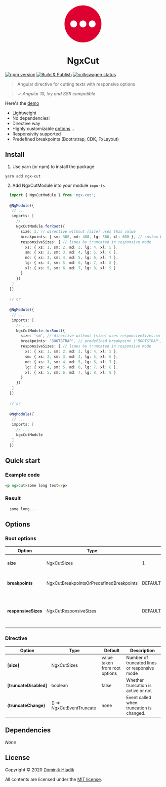 <p align="center">
  <a href="https://github.com/Celtian/ngx-cut" target="blank"><img src="assets/logo.svg?sanitize=true" alt="" width="120"></a>
  <h1 align="center">NgxCut</h1>
</p>

[![npm version](https://badge.fury.io/js/ngx-cut.svg)](https://badge.fury.io/js/ngx-cut)
[![Build & Publish](https://github.com/celtian/ngx-cut/workflows/Build%20&%20Publish/badge.svg)](https://github.com/celtian/ngx-cut/actions)
[![volkswagen status](https://auchenberg.github.io/volkswagen/volkswargen_ci.svg?v=1)](https://github.com/auchenberg/volkswagen)

> Angular directive for cutting texts with responsive options

> ✓ _Angular 10, Ivy and SSR compatible_

Here's the [demo](http://celtian.github.io/ngx-cut/)

- Lightweight
- No dependencies!
- Directive way
- Highly customizable [options](#options)...
- Responsivity supported
- Predefined breakpoints (Bootrstrap, CDK, FxLayout)

## Install

1. Use yarn (or npm) to install the package

```terminal
yarn add ngx-cut
```

2. Add NgxCutModule into your module `imports`

```typescript
  import { NgxCutModule } from 'ngx-cut';

  @NgModule({
   // ...
   imports: [
     // ...
     NgxCutModule.forRoot({
       size: 1, // directive without [size] uses this value
       breakpoints: { sm: 300, md: 400, lg: 500, xl: 600 }, // custom breakpoints
       responsiveSizes: { // lines be truncated in responsive mode
         xs: { xs: 1, sm: 2, md: 3, lg: 4, xl: 5 },
         sm: { xs: 2, sm: 3, md: 4, lg: 5, xl: 6 },
         md: { xs: 3, sm: 4, md: 5, lg: 6, xl: 7 },
         lg: { xs: 4, sm: 5, md: 6, lg: 7, xl: 8 },
         xl: { xs: 5, sm: 6, md: 7, lg: 8, xl: 9 }
       }
     })
   ]
  })

  // or

  @NgModule({
   // ...
   imports: [
     // ...
     NgxCutModule.forRoot({
       size: 'sm', // directive without [size] uses responsiveSizes.sm
       breakpoints: 'BOOTSTRAP', // predefined breakpoint ('BOOTSTRAP', 'FX_LAYOUT' or 'CDK')
       responsiveSizes: { // lines be truncated in responsive mode
         xs: { xs: 1, sm: 2, md: 3, lg: 4, xl: 5 },
         sm: { xs: 2, sm: 3, md: 4, lg: 5, xl: 6 },
         md: { xs: 3, sm: 4, md: 5, lg: 6, xl: 7 },
         lg: { xs: 4, sm: 5, md: 6, lg: 7, xl: 8 },
         xl: { xs: 5, sm: 6, md: 7, lg: 8, xl: 9 }
       }
     })
   ]
  })

  // or

  @NgModule({
   // ...
   imports: [
     // ...
     NgxCutModule
   ]
  })
```

## Quick start

### Example code

```html
<p ngxCut>some long text</p>
```

### Result

```code
  some long...
```

## Options

### Root options

| Option              | Type                                     | Default                  | Description                                            |
| ------------------- | ---------------------------------------- | ------------------------ | ------------------------------------------------------ |
| **size**            | NgxCutSizes                              | 1                        | Number of truncated lines                              |
| **breakpoints**     | NgxCutBreakpointsOrPredefinedBreakpoints | DEFAULT_BREAKPOINTS      | Breakpoints used in responsive mode                    |
| **responsiveSizes** | NgxCutResponsiveSizes                    | DEFAULT_RESPONSIVE_SIZES | How many lines should be truncated for each breakpoint |

### Directive

| Option                 | Type                      | Default                       | Description                                  |
| ---------------------- | ------------------------- | ----------------------------- | -------------------------------------------- |
| **[size]**             | NgxCutSizes               | value taken from root options | Number of truncated lines or responsive mode |
| **[truncateDisabled]** | boolean                   | false                         | Whether truncation is active or not          |
| **(truncateChange)**   | () => NgxCutEventTruncate | none                          | Event called when truncation is changed.     |

## Dependencies

_None_

## License

Copyright &copy; 2020 [Dominik Hladik](https://github.com/Celtian)

All contents are licensed under the [MIT license].

[mit license]: LICENSE
